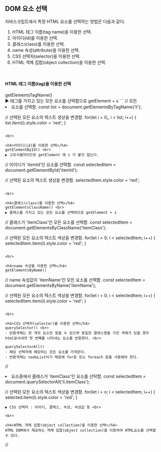 DOM 요소 선택
-
자바스크립트에서 특정 HTML 요소를 선택하는 방법은 다음과 같다.

1. HTML 태그 이름(tag name)을 이용한 선택.
2. 아이디(id)를 이용한 선택.
3. 클래스(class)를 이용한 선택.
4. name 속성(attribute)을 이용한 선택.
5. CSS 선택자(selector)을 이용한 선택.
6. HTML 객체 집합(object collection)을 이용한 선택.

<br>

<h4>HTML 태그 이름(tag)을 이용한 선택</h4>
getElementsTagName() <br>
▶ 태그를 가지고 있는 모든 요소를 선택함으로 getElement + s
```
// 모든 <li> 요소를 선택함.
const list = document.getElementsByTagName('li');

// 선택된 모든 요소의 텍스트 생상을 변경함.
for(let i = 0;, i < list; i++) {
	list.item(i).style.color = 'red';
}
```

<br>

<h4>아이디(id)를 이용한 선택</h4>
getElementById() <br>
▶ 고유식별자이므로 getElement 에 s 가 붙지 않는다.
```
// 아이디가 'itemId'인 요소를 선택함.
const selectedItem = document.getElementById('itemId');

// 선택된 요소의 텍스트 생상을 변경함.
selectedItem.style.color = 'red';
```

<br>

<h4>클래스(class)를 이용한 선택</h4>
getElementsClassName() <br>
▶ 클래스를 가지고 있는 모든 요소를 선택하므로 getElement + s
```
// 클래스가 'itemClass'인 모든 요소를 선택함.
const selectedItem = document.getElementsByClassName('itemClass');

// 선택된 모든 요소의 텍스트 색상을 변경함.
for(let i = 0; i < selectedItem; i++) {
	selectedItem.item(i).style.color = 'red';
}
```

<br>

<h4>name 속성을 이용한 선택</h4>
getElementsByName()
```
// name 속성값이 'itemName'인 모든 요소를 선택함.
const selectedItem = document.getElementsByName('itemName');

// 선택된 모든 요소의 텍스트 색상을 변경함.
for(let i = 0; i < selectedItem; i++) {
	selectedItem.item(i).style.color = 'red';
}
```

<br>

<h4>CSS 선택자(selector)를 이용한 선택</h4>
querySelector() <br>
- 반환객체는 한 개의 요소만 찾을 수 있으며 동일한 클래스명을 가진 객체가 있을 경우 html문서내의 첫 번째를 나타내는 요소를 반환한다. <br>

querySelectorAll()
- 해당 선택자에 해당하는 모든 요소를 가져온다.
- 반환객체는 nodeList이기 때문에 for문 또는 foreach 문을 사용해야 한다.
```
// <li> 요소중에서 클래스가 'itemClass'인 요소를 선탁함.
const selectedItem = document.querySelectorAll('li.itemClass');

// 선택된 모든 요소의 텍스트 색상을 변경함.
for(let i = o; i < selectedItem; i++) {
	selected.item(i).style.color = 'red';
}
```
▶ CSS 선택자 : 아이디, 클래스, 속성, 속성값 등 <br>

<br>

<h4>HTML 객체 집합(object collection)을 이용한 선택</h4>
HTML DOM에서 제공하는 객체 집합(object collection)을 이용하여 HTML요소를 선택할 수 있다.
```
// <title> 요소를 선택함.
const title = document.title;
document.write(title);
```
